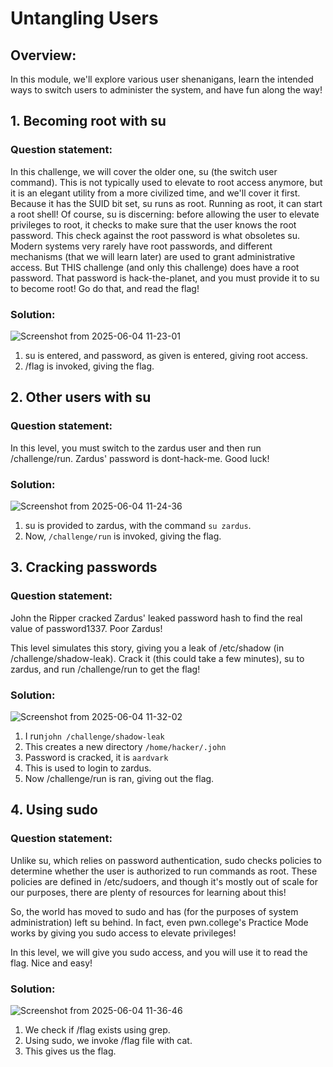 # Untangling Users
## Overview:
In this module, we'll explore various user shenanigans, learn the intended ways to switch users to administer the system, and have fun along the way!

## 1. Becoming root with su
### Question statement:
In this challenge, we will cover the older one, su (the switch user command). This is not typically used to elevate to root access anymore, but it is an elegant utility from a more civilized time, and we'll cover it first.
Because it has the SUID bit set, su runs as root. Running as root, it can start a root shell! Of course, su is discerning: before allowing the user to elevate privileges to root, it checks to make sure that the user knows the root password.
This check against the root password is what obsoletes su. Modern systems very rarely have root passwords, and different mechanisms (that we will learn later) are used to grant administrative access.
But THIS challenge (and only this challenge) does have a root password. That password is hack-the-planet, and you must provide it to su to become root! Go do that, and read the flag!

### Solution:
![Screenshot from 2025-06-04 11-23-01](https://github.com/user-attachments/assets/823dd876-3f65-4c13-8757-ec265daab807)
1. su is entered, and password, as given is entered, giving root access.
2. /flag is invoked, giving the flag.

## 2. Other users with su
### Question statement:
In this level, you must switch to the zardus user and then run /challenge/run. Zardus' password is dont-hack-me. Good luck!

### Solution:
![Screenshot from 2025-06-04 11-24-36](https://github.com/user-attachments/assets/0dae5bb6-61f5-4a52-97ee-d2838ef8d70a)

1. su is provided to zardus, with the command ```su zardus```.
2. Now, ```/challenge/run``` is invoked, giving the flag.

## 3. Cracking passwords
### Question statement:
John the Ripper cracked Zardus' leaked password hash to find the real value of password1337. Poor Zardus!

This level simulates this story, giving you a leak of /etc/shadow (in /challenge/shadow-leak). Crack it (this could take a few minutes), su to zardus, and run /challenge/run to get the flag!

### Solution:
![Screenshot from 2025-06-04 11-32-02](https://github.com/user-attachments/assets/dcb2a87e-d676-46e0-af85-666eeff9b8d5)

1. I run```john /challenge/shadow-leak```
2. This creates a new directory ```/home/hacker/.john```
3. Password is cracked, it is ```aardvark```
4. This is used to login to zardus.
5. Now /challenge/run is ran, giving out the flag.

## 4. Using sudo
### Question statement:
Unlike su, which relies on password authentication, sudo checks policies to determine whether the user is authorized to run commands as root. These policies are defined in /etc/sudoers, and though it's mostly out of scale for our purposes, there are plenty of resources for learning about this!

So, the world has moved to sudo and has (for the purposes of system administration) left su behind. In fact, even pwn.college's Practice Mode works by giving you sudo access to elevate privileges!

In this level, we will give you sudo access, and you will use it to read the flag. Nice and easy!

### Solution:
![Screenshot from 2025-06-04 11-36-46](https://github.com/user-attachments/assets/51665b7b-ca53-45a1-b7cc-ebf165f60711)
1. We check if /flag exists using grep.
2. Using sudo, we invoke /flag file with cat.
3. This gives us the flag.
